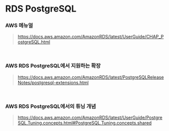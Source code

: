 RDS PostgreSQL
===

### AWS 메뉴얼
>https://docs.aws.amazon.com/AmazonRDS/latest/UserGuide/CHAP_PostgreSQL.html

<br>

### AWS RDS PostgreSQL에서 지원하는 확장
>https://docs.aws.amazon.com/AmazonRDS/latest/PostgreSQLReleaseNotes/postgresql-extensions.html

<br>

### AWS RDS PostgreSQL에서의 튜닝 개념
>https://docs.aws.amazon.com/AmazonRDS/latest/UserGuide/PostgreSQL.Tuning.concepts.html#PostgreSQL.Tuning.concepts.shared

<br>
